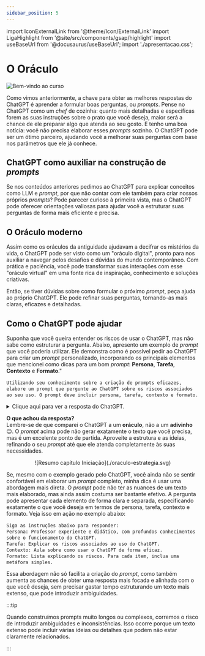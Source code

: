 ```yaml
---
sidebar_position: 5
---
```

import IconExternalLink from '@theme/Icon/ExternalLink'
import LigaHighlight from '@site/src/components/gsap/highlight'
import useBaseUrl from '@docusaurus/useBaseUrl';
import './apresentacao.css';

# O Oráculo
<LigaHighlight />
<img src={useBaseUrl("/img/docs/curso/cheff.png")} alt="Bem-vindo ao curso" title="Imagem de exemplo" class="float-right" />
 
Como vimos anteriormente, a chave para obter as melhores respostas do ChatGPT é aprender a formular boas perguntas, ou *prompts*. Pense no ChatGPT como um *chef* de cozinha: quanto mais detalhadas e específicas forem as suas instruções sobre o prato que você deseja, maior será a chance de ele preparar algo que atenda ao seu gosto. <span class="text-highlight">E tenho uma boa notícia:</span> você não precisa elaborar esses *prompts* sozinho. O ChatGPT pode ser um ótimo parceiro, ajudando você a melhorar suas perguntas com base nos parâmetros que ele já conhece.

## ChatGPT como auxiliar na construção de *prompts*
Se nos conteúdos anteriores pedimos ao ChatGPT para explicar conceitos como LLM e *prompt*, por que não contar com ele também para criar nossos próprios *prompts*? Pode parecer curioso à primeira vista, mas o ChatGPT pode oferecer orientações valiosas para ajudar você a estruturar suas perguntas de forma mais eficiente e precisa.

## O Oráculo moderno
Assim como os oráculos da antiguidade ajudavam a decifrar os mistérios da vida, o ChatGPT pode ser visto como um "oráculo digital", pronto para nos auxiliar a navegar pelos desafios e dúvidas do mundo contemporâneo. Com prática e paciência, você pode transformar suas interações com esse "oráculo virtual" em uma fonte rica de inspiração, conhecimento e soluções criativas.

Então, se tiver dúvidas sobre como formular o próximo *prompt*, peça ajuda ao próprio ChatGPT. Ele pode refinar suas perguntas, tornando-as mais claras, eficazes e detalhadas.

## Como o ChatGPT pode ajudar
Suponha que você queira entender os riscos de usar o ChatGPT, mas não sabe como estruturar a pergunta. Abaixo, apresento um exemplo de *prompt* que você poderia utilizar. Ele demonstra como é possível pedir ao ChatGPT para criar um *prompt* personalizado, incorporando os principais elementos que mencionei como dicas para um bom *prompt*: **Persona**, **Tarefa**, **Contexto** e **Formato**."

```url wordWrap link='https://chatgpt.com/share/c59614b7-ac88-4fb0-82c6-5fd386a2f8c4'
Utilizando seu conhecimento sobre a criação de prompts eficazes, elabore um prompt que pergunte ao ChatGPT sobre os riscos associados ao seu uso. O prompt deve incluir persona, tarefa, contexto e formato.
```
<details>
  <summary>Clique aqui para ver a resposta do ChatGPT.</summary>

**Persona**: Você é um especialista em ética de inteligência artificial que está avaliando o uso do ChatGPT em ambientes corporativos.

**Tarefa**: Você precisa entender os riscos associados ao uso do ChatGPT, incluindo aspectos éticos, de privacidade, e possíveis impactos negativos na produtividade e na qualidade das decisões empresariais.

**Contexto**: Sua empresa está considerando implementar o ChatGPT como uma ferramenta de apoio para comunicação interna, atendimento ao cliente, e suporte na tomada de decisões. Antes de seguir adiante, é essencial compreender os potenciais riscos e desafios que essa tecnologia pode apresentar.

**Formato**: Resposta detalhada, estruturada em seções que abordem os diferentes tipos de riscos (éticos, de privacidade, de viés, etc.), incluindo exemplos concretos e sugestões de mitigação.

---

**Prompt Final:**

"Sou um especialista em ética de inteligência artificial avaliando o uso do ChatGPT em ambientes corporativos. Minha empresa está considerando implementar essa tecnologia para comunicação interna, atendimento ao cliente, e suporte na tomada de decisões. Quais são os riscos associados ao uso do ChatGPT, incluindo aspectos éticos, de privacidade, viés e possíveis impactos na produtividade e qualidade das decisões empresariais? Por favor, forneça uma resposta detalhada, estruturada em seções que abordem cada tipo de risco, com exemplos concretos e sugestões de mitigação."
</details>

**O que achou da resposta?**  
Lembre-se de que comparei o ChatGPT a um **oráculo**, não a um **adivinho** 😉. O *prompt* acima pode não gerar exatamente o texto que você precisa, mas é um excelente ponto de partida. Aproveite a estrutura e as ideias, refinando o seu *prompt* até que ele atenda completamente às suas necessidades.

<center>
![Resumo capítulo Iniciação](./oraculo-estrategia.svg)
</center>

Se, mesmo com o exemplo gerado pelo ChatGPT, você ainda não se sentir confortável em elaborar um *prompt* completo, minha dica é usar uma abordagem mais direta. O *prompt* pode não ter as nuances de um texto mais elaborado, mas ainda assim costuma ser bastante efetivo. A pergunta pode apresentar cada elemento de forma clara e separada, especificando exatamente o que você deseja em termos de persona, tarefa, contexto e formato. Veja isso em ação no exemplo abaixo:

```url wordWrap link='https://chatgpt.com/share/c01d6e87-b6cc-4d4f-9399-8299e130975d'
Siga as instruções abaixo para responder:
Persona: Professor experiente e didático, com profundos conhecimentos sobre o funcionamento do ChatGPT.
Tarefa: Explicar os riscos associados ao uso do ChatGPT.
Contexto: Aula sobre como usar o ChatGPT de forma eficaz.
Formato: Lista explicando os riscos. Para cada item, inclua uma metáfora simples.
```

Essa abordagem não só facilita a criação do *prompt*, como também aumenta as chances de obter uma resposta mais focada e alinhada com o que você deseja, sem precisar gastar tempo estruturando um texto mais extenso, que pode introduzir ambiguidades.

:::tip

Quando construímos prompts muito longos ou complexos, corremos o risco de introduzir ambiguidades e inconsistências. Isso ocorre porque um texto extenso pode incluir várias ideias ou detalhes que podem não estar claramente relacionados.

:::
